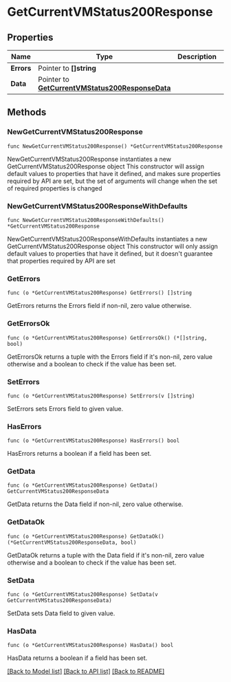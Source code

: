 # GetCurrentVMStatus200Response

## Properties

Name | Type | Description | Notes
------------ | ------------- | ------------- | -------------
**Errors** | Pointer to **[]string** |  | [optional] 
**Data** | Pointer to [**GetCurrentVMStatus200ResponseData**](GetCurrentVMStatus200ResponseData.md) |  | [optional] 

## Methods

### NewGetCurrentVMStatus200Response

`func NewGetCurrentVMStatus200Response() *GetCurrentVMStatus200Response`

NewGetCurrentVMStatus200Response instantiates a new GetCurrentVMStatus200Response object
This constructor will assign default values to properties that have it defined,
and makes sure properties required by API are set, but the set of arguments
will change when the set of required properties is changed

### NewGetCurrentVMStatus200ResponseWithDefaults

`func NewGetCurrentVMStatus200ResponseWithDefaults() *GetCurrentVMStatus200Response`

NewGetCurrentVMStatus200ResponseWithDefaults instantiates a new GetCurrentVMStatus200Response object
This constructor will only assign default values to properties that have it defined,
but it doesn't guarantee that properties required by API are set

### GetErrors

`func (o *GetCurrentVMStatus200Response) GetErrors() []string`

GetErrors returns the Errors field if non-nil, zero value otherwise.

### GetErrorsOk

`func (o *GetCurrentVMStatus200Response) GetErrorsOk() (*[]string, bool)`

GetErrorsOk returns a tuple with the Errors field if it's non-nil, zero value otherwise
and a boolean to check if the value has been set.

### SetErrors

`func (o *GetCurrentVMStatus200Response) SetErrors(v []string)`

SetErrors sets Errors field to given value.

### HasErrors

`func (o *GetCurrentVMStatus200Response) HasErrors() bool`

HasErrors returns a boolean if a field has been set.

### GetData

`func (o *GetCurrentVMStatus200Response) GetData() GetCurrentVMStatus200ResponseData`

GetData returns the Data field if non-nil, zero value otherwise.

### GetDataOk

`func (o *GetCurrentVMStatus200Response) GetDataOk() (*GetCurrentVMStatus200ResponseData, bool)`

GetDataOk returns a tuple with the Data field if it's non-nil, zero value otherwise
and a boolean to check if the value has been set.

### SetData

`func (o *GetCurrentVMStatus200Response) SetData(v GetCurrentVMStatus200ResponseData)`

SetData sets Data field to given value.

### HasData

`func (o *GetCurrentVMStatus200Response) HasData() bool`

HasData returns a boolean if a field has been set.


[[Back to Model list]](../README.md#documentation-for-models) [[Back to API list]](../README.md#documentation-for-api-endpoints) [[Back to README]](../README.md)


